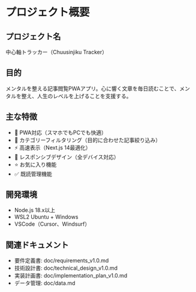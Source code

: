 # プロジェクト概要

## プロジェクト名
中心軸トラッカー（Chuusinjiku Tracker）

## 目的
メンタルを整える記事閲覧PWAアプリ。心に響く文章を毎日読むことで、メンタルを整え、人生のレベルを上げることを支援する。

## 主な特徴
- 📱 PWA対応（スマホでもPCでも快適）
- 🎯 カテゴリーフィルタリング（目的に合わせた記事絞り込み）
- ⚡ 高速表示（Next.js 14最適化）
- 🎨 レスポンシブデザイン（全デバイス対応）
- ⭐ お気に入り機能
- ✅ 既読管理機能

## 開発環境
- Node.js 18.x以上
- WSL2 Ubuntu + Windows
- VSCode（Cursor、Windsurf）

## 関連ドキュメント
- 要件定義書: doc/requirements_v1.0.md
- 技術設計書: doc/technical_design_v1.0.md
- 実装計画書: doc/implementation_plan_v1.0.md
- データ管理: doc/data.md
